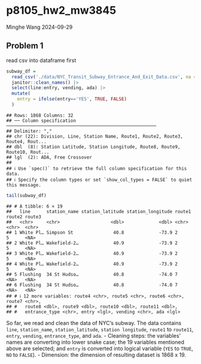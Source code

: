 p8105_hw2_mw3845
================
Minghe Wang
2024-09-29

## Problem 1

read csv into dataframe first

``` r
subway_df = 
  read_csv('./data/NYC_Transit_Subway_Entrance_And_Exit_Data.csv', na = "") |>
  janitor::clean_names() |>
  select(line:entry, vending, ada) |>
  mutate(
    entry = ifelse(entry=='YES', TRUE, FALSE)
  )
```

    ## Rows: 1868 Columns: 32
    ## ── Column specification ────────────────────────────────────────────────────────
    ## Delimiter: ","
    ## chr (22): Division, Line, Station Name, Route1, Route2, Route3, Route4, Rout...
    ## dbl  (8): Station Latitude, Station Longitude, Route8, Route9, Route10, Rout...
    ## lgl  (2): ADA, Free Crossover
    ## 
    ## ℹ Use `spec()` to retrieve the full column specification for this data.
    ## ℹ Specify the column types or set `show_col_types = FALSE` to quiet this message.

``` r
tail(subway_df)
```

    ## # A tibble: 6 × 19
    ##   line      station_name station_latitude station_longitude route1 route2 route3
    ##   <chr>     <chr>                   <dbl>             <dbl> <chr>  <chr>  <chr> 
    ## 1 White Pl… Simpson St               40.8             -73.9 2      5      <NA>  
    ## 2 White Pl… Wakefield-2…             40.9             -73.9 2      5      <NA>  
    ## 3 White Pl… Wakefield-2…             40.9             -73.9 2      5      <NA>  
    ## 4 White Pl… Wakefield-2…             40.9             -73.9 2      5      <NA>  
    ## 5 Flushing  34 St Hudso…             40.8             -74.0 7      <NA>   <NA>  
    ## 6 Flushing  34 St Hudso…             40.8             -74.0 7      <NA>   <NA>  
    ## # ℹ 12 more variables: route4 <chr>, route5 <chr>, route6 <chr>, route7 <chr>,
    ## #   route8 <dbl>, route9 <dbl>, route10 <dbl>, route11 <dbl>,
    ## #   entrance_type <chr>, entry <lgl>, vending <chr>, ada <lgl>

So far, we read and clean the data of NYC’s subway. The data contains
`line`, `station_name`, `station_latitude`, `station longitude`,
`route1` to `route11`, `entry`, `vending`, `entrance_type`, and `ada`. -
Cleaning steps: the variables’ names are converting into lower snake
case; the 19 variables mentioned above are selected; and `entry` is
converted into logical variable (`YES` to `TRUE`, `NO` to `FALSE`). -
Dimension: the dimension of resulting dataset is 1868 x 19.
